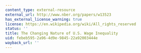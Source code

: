 ```yaml
---
content_type: external-resource
external_url: http://www.nber.org/papers/w13523
has_external_license_warning: true
license: https://en.wikipedia.org/wiki/All_rights_reserved
status: ''
title: The Changing Nature of U.S. Wage Inequality
uid: febeb595-2a96-4d9e-9845-22a92003444e
wayback_url: ''
---
```

